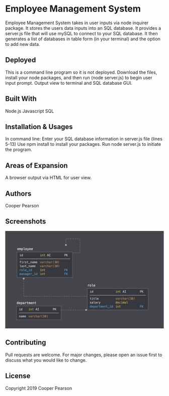 # Employee Management System

Employee Management System takes in user inputs via node inquirer package. It stores the users data inputs into an SQL database. It provides a server.js file that will use mySQL to connect to your SQL database. It then generates a list of databases in table form (in your terminal) and the option to add new data. 

## Deployed
This is a command line program so it is not deployed. Download the files, install your node packages, and then run (node server.js) to begin user input prompt. Output view to terminal and SQL database GUI.

## Built With
Node.js
Javascript
SQL

## Installation & Usages

In command line:
Enter your SQL database information in server.js file (lines 5-13)
Use npm install to install your packages. 
Run node server.js to initiate the program.

## Areas of Expansion
A browser output via HTML for user view. 

## Authors
Cooper Pearson

## Screenshots
![Data Schema](https://github.com/cooperpear/Employee-Management-System/blob/master/schema.png?raw=true "Data Schema")


## Contributing
Pull requests are welcome. For major changes, please open an issue first to discuss what you would like to change.

## License
Copyright 2019 Cooper Pearson
